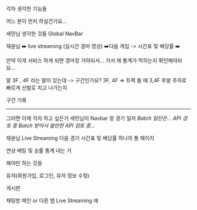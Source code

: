 각자 생각한 기능들 


어느 분이 먼저 하실건가요...

세민님 
	생각한 것들
		Global NavBar 


재윤님
	 ➡️ live streaming (실시간 경마 영상)
	 ➡️다음 게임 -> 시간표 및 배당률
	 ➡️



만약 이게 서비스 하게 되면 경마장 가야되서...
가서 제 통계가 먹히는지 확인해야되요...


말 
3F , 4F 라는 말이 있는데 -> 구간인가요?
3F, 4F => 트랙 돌 때 3,4F 후발 주자로 빠르게 선발로 치고 나가는지


구간 기록

----
그러면 이제 각자 하고 싶은거
세민님이 Navbar 랑 경기 일자 
	_Batch 일단은... API 검토 중_
	_Batch 받아서 쓸만한 API 검토 중..._

재윤님
	Live Streaming 
	다음 경기 시간표 및 배당률
	하나의 통 페이지

연상
	베팅 및 승률 통계 내는 거


해야만 하는 것을

유저(회원가입, 로그인, 유저 정보 수정)

게시판

채팅방
	메인 or 다른 탭
	Live Streaming 에 


